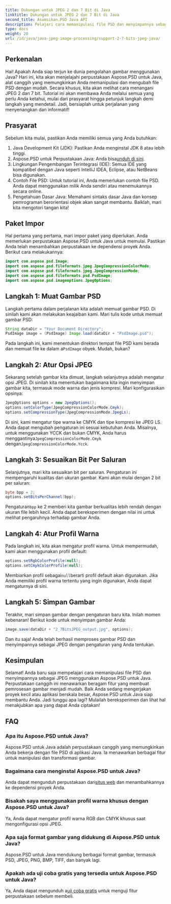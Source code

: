 ```yaml
---
title: Dukungan untuk JPEG 2 dan 7 Bit di Java
linktitle: Dukungan untuk JPEG 2 dan 7 Bit di Java
second_title: Asumsikan.PSD Java API
description: Pelajari cara memanipulasi file PSD dan menyimpannya sebagai JPEG di Java menggunakan Aspose.PSD. Panduan langkah demi langkah dengan contoh kode. Sempurna untuk pemula dan profesional.
type: docs
weight: 20
url: /id/java/java-jpeg-image-processing/support-2-7-bits-jpeg-java/
---
```

## Perkenalan
Hai! Apakah Anda siap terjun ke dunia pengolahan gambar menggunakan Java? Hari ini, kita akan menjelajahi perpustakaan Aspose.PSD untuk Java, alat canggih yang memungkinkan Anda memanipulasi dan mengubah file PSD dengan mudah. Secara khusus, kita akan melihat cara menangani JPEG 2 dan 7 bit. Tutorial ini akan membawa Anda melalui semua yang perlu Anda ketahui, mulai dari prasyarat hingga petunjuk langkah demi langkah yang mendetail. Jadi, bersiaplah untuk perjalanan yang menyenangkan dan informatif!
## Prasyarat
Sebelum kita mulai, pastikan Anda memiliki semua yang Anda butuhkan:
1. Java Development Kit (JDK): Pastikan Anda menginstal JDK 8 atau lebih tinggi.
2.  Aspose.PSD untuk Perpustakaan Java: Anda bisa[unduh di sini](https://releases.aspose.com/psd/java/).
3. Lingkungan Pengembangan Terintegrasi (IDE): Semua IDE yang kompatibel dengan Java seperti IntelliJ IDEA, Eclipse, atau NetBeans bisa digunakan.
4. Contoh File PSD: Untuk tutorial ini, Anda memerlukan contoh file PSD. Anda dapat menggunakan milik Anda sendiri atau menemukannya secara online.
5. Pengetahuan Dasar Java: Memahami sintaks dasar Java dan konsep pemrograman berorientasi objek akan sangat membantu.
Baiklah, mari kita mengotori tangan kita!
## Paket Impor
Hal pertama yang pertama, mari impor paket yang diperlukan. Anda memerlukan perpustakaan Aspose.PSD untuk Java untuk memulai. Pastikan Anda telah menambahkan perpustakaan ke dependensi proyek Anda. Berikut cara melakukannya:
```java
import com.aspose.psd.Image;
import com.aspose.psd.fileformats.jpeg.JpegCompressionColorMode;
import com.aspose.psd.fileformats.jpeg.JpegCompressionMode;
import com.aspose.psd.fileformats.psd.PsdImage;
import com.aspose.psd.imageoptions.JpegOptions;
```
## Langkah 1: Muat Gambar PSD
Langkah pertama dalam perjalanan kita adalah memuat gambar PSD. Di sinilah kami akan melakukan keajaiban kami. Mari tulis kode untuk memuat gambar PSD:
```java
String dataDir = "Your Document Directory";
PsdImage image = (PsdImage) Image.load(dataDir + "PsdImage.psd");
```
 Pada langkah ini, kami menentukan direktori tempat file PSD kami berada dan memuat file ke dalam a`PsdImage` obyek. Mudah, bukan?
## Langkah 2: Atur Opsi JPEG
Sekarang setelah gambar kita dimuat, langkah selanjutnya adalah mengatur opsi JPEG. Di sinilah kita menentukan bagaimana kita ingin menyimpan gambar kita, termasuk mode warna dan jenis kompresi. Mari konfigurasikan opsinya:
```java
JpegOptions options = new JpegOptions();
options.setColorType(JpegCompressionColorMode.Cmyk);
options.setCompressionType(JpegCompressionMode.JpegLs);
```
 Di sini, kami mengatur tipe warna ke CMYK dan tipe kompresi ke JPEG LS. Anda dapat mengubah pengaturan ini sesuai kebutuhan Anda. Misalnya, untuk menggunakan YCCK dan bukan CMYK, Anda harus menggantinya`JpegCompressionColorMode.Cmyk` dengan`JpegCompressionColorMode.Ycck`.
## Langkah 3: Sesuaikan Bit Per Saluran
Selanjutnya, mari kita sesuaikan bit per saluran. Pengaturan ini mempengaruhi kualitas dan ukuran gambar. Kami akan mulai dengan 2 bit per saluran:
```java
byte bpp = 2;
options.setBitsPerChannel(bpp);
```
 Pengaturan`bpp` ke 2 memberi kita gambar berkualitas lebih rendah dengan ukuran file lebih kecil. Anda dapat bereksperimen dengan nilai ini untuk melihat pengaruhnya terhadap gambar Anda.
## Langkah 4: Atur Profil Warna
Pada langkah ini, kita akan mengatur profil warna. Untuk mempermudah, kami akan menggunakan profil default:
```java
options.setRgbColorProfile(null);
options.setCmykColorProfile(null);
```
 Membiarkan profil sebagai`null`berarti profil default akan digunakan. Jika Anda memiliki profil warna tertentu yang ingin digunakan, Anda dapat mengaturnya di sini.
## Langkah 5: Simpan Gambar
Terakhir, mari simpan gambar dengan pengaturan baru kita. Inilah momen kebenaran! Berikut kode untuk menyimpan gambar Anda:
```java
image.save(dataDir + "2_7BitsJPEG_output.jpg", options);
```
Dan itu saja! Anda telah berhasil memproses gambar PSD dan menyimpannya sebagai JPEG dengan pengaturan yang Anda tentukan.
## Kesimpulan
Selamat! Anda baru saja mempelajari cara memanipulasi file PSD dan menyimpannya sebagai JPEG menggunakan Aspose.PSD untuk Java. Perpustakaan canggih ini menawarkan beragam fitur yang membuat pemrosesan gambar menjadi mudah. Baik Anda sedang mengerjakan proyek kecil atau aplikasi berskala besar, Aspose.PSD untuk Java siap membantu Anda. Jadi tunggu apa lagi? Mulailah bereksperimen dan lihat hal menakjubkan apa yang dapat Anda ciptakan!
## FAQ
### Apa itu Aspose.PSD untuk Java?
Aspose.PSD untuk Java adalah perpustakaan canggih yang memungkinkan Anda bekerja dengan file PSD di aplikasi Java. Ia menawarkan berbagai fitur untuk manipulasi dan transformasi gambar.
### Bagaimana cara menginstal Aspose.PSD untuk Java?
Anda dapat mengunduh perpustakaan dari[situs web](https://releases.aspose.com/psd/java/) dan menambahkannya ke dependensi proyek Anda.
### Bisakah saya menggunakan profil warna khusus dengan Aspose.PSD untuk Java?
Ya, Anda dapat mengatur profil warna RGB dan CMYK khusus saat mengonfigurasi opsi JPEG.
### Apa saja format gambar yang didukung di Aspose.PSD untuk Java?
Aspose.PSD untuk Java mendukung berbagai format gambar, termasuk PSD, JPEG, PNG, BMP, TIFF, dan banyak lagi.
### Apakah ada uji coba gratis yang tersedia untuk Aspose.PSD untuk Java?
 Ya, Anda dapat mengunduh a[uji coba gratis](https://releases.aspose.com/) untuk menguji fitur perpustakaan sebelum membeli.